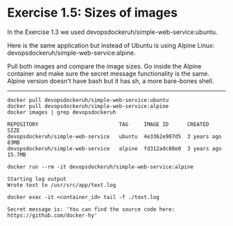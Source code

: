 # Exercise 1.5: Sizes of images

In the Exercise 1.3 we used devopsdockeruh/simple-web-service:ubuntu.

Here is the same application but instead of Ubuntu is using Alpine Linux: devopsdockeruh/simple-web-service:alpine.

Pull both images and compare the image sizes. Go inside the Alpine container and make sure the secret message functionality is the same. Alpine version doesn't have bash but it has sh, a more bare-bones shell.

---
```
docker pull devopsdockeruh/simple-web-service:ubuntu
docker pull devopsdockeruh/simple-web-service:alpine
docker images | grep devopsdockeruh
```
```
REPOSITORY                          TAG     IMAGE ID      CREATED       SIZE
devopsdockeruh/simple-web-service   ubuntu  4e3362e907d5  3 years ago   83MB
devopsdockeruh/simple-web-service   alpine  fd312adc88e0  3 years ago   15.7MB
```
```
docker run --rm -it devopsdockeruh/simple-web-service:alpine
```
```
Starting log output
Wrote text to /usr/src/app/text.log
```
```
docker exec -it <container_id> tail -f ./text.log
```
```
Secret message is: 'You can find the source code here: https://github.com/docker-hy'
```
